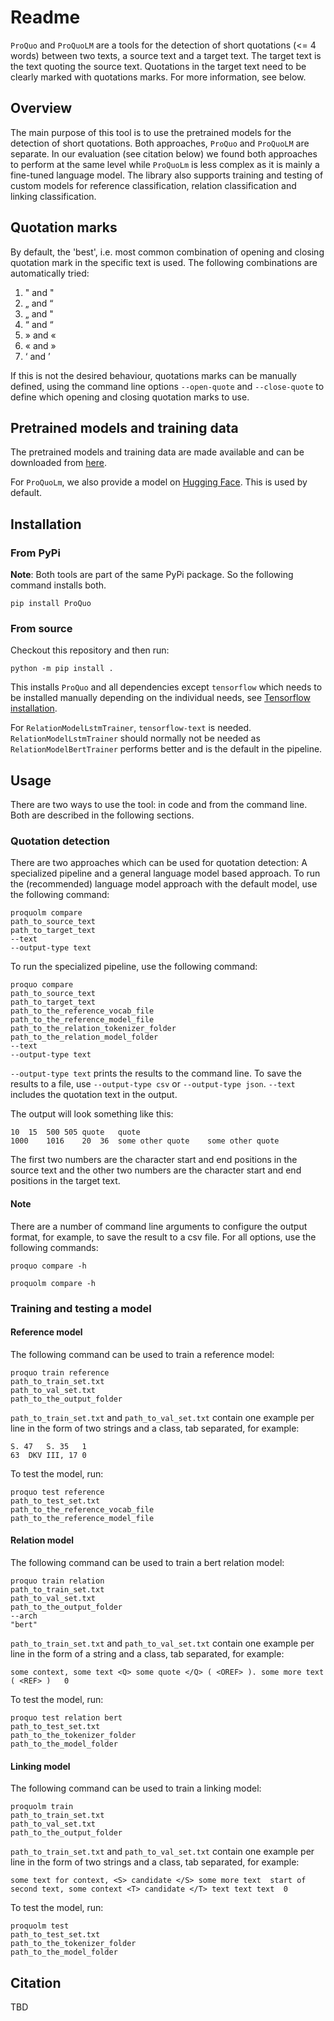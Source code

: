 # Readme
`ProQuo` and `ProQuoLM` are a tools for the detection of short quotations (<= 4 words) between two texts, a source text and
a target text. The target text is the text quoting the source text. Quotations in the target text need to be clearly
marked with quotations marks. For more information, see below.

## Overview
The main purpose of this tool is to use the pretrained models for the detection of short quotations.
Both approaches, `ProQuo` and `ProQuoLM` are separate. In our evaluation (see citation below) we found both approaches
to perform at the same level while `ProQuoLm` is less complex as it is mainly a fine-tuned language model.
The library also supports training and testing of custom models for reference classification, relation classification
and linking classification.

## Quotation marks

By default, the 'best', i.e. most common combination of opening and closing quotation mark in the specific text is used.
The following combinations are automatically tried:

1. " and "
2. „ and “
3. „ and "
4. “ and “
5. » and «
6. « and »
7. ‘ and ’

If this is not the desired behaviour, quotations marks can be manually defined, using the command line options
`--open-quote` and `--close-quote` to define which opening and closing quotation marks to use.

## Pretrained models and training data

The pretrained models and training data are made available and can be downloaded from [here](https://scm.cms.hu-berlin.de/schluesselstellen/proquodata).

For `ProQuoLm`, we also provide a model on [Hugging Face](https://huggingface.co/Fredr0id/proquolm). This is used by default.

## Installation

### From PyPi

**Note**: Both tools are part of the same PyPi package. So the following command installs both.

~~~
pip install ProQuo
~~~

### From source

Checkout this repository and then run:

~~~
python -m pip install .
~~~

This installs `ProQuo` and all dependencies except `tensorflow` which needs to be installed manually depending on
the individual needs, see [Tensorflow installation](https://www.tensorflow.org/install).

For `RelationModelLstmTrainer`, `tensorflow-text` is needed. `RelationModelLstmTrainer` should normally not be needed as
`RelationModelBertTrainer` performs better and is the default in the pipeline.

## Usage
There are two ways to use the tool: in code and from the command line. Both are described in the following sections.

### Quotation detection
There are two approaches which can be used for quotation detection: A specialized pipeline and a general language model based approach.
To run the (recommended) language model approach with the default model, use the following command:

~~~
proquolm compare
path_to_source_text
path_to_target_text
--text
--output-type text
~~~

To run the specialized pipeline, use the following command:

~~~
proquo compare
path_to_source_text
path_to_target_text
path_to_the_reference_vocab_file
path_to_the_reference_model_file
path_to_the_relation_tokenizer_folder
path_to_the_relation_model_folder
--text
--output-type text
~~~

`--output-type text` prints the results to the command line. To save the results to a file, use `--output-type csv` or
`--output-type json`. `--text` includes the quotation text in the output.

The output will look something like this:
~~~
10	15	500	505	quote	quote
1000	1016	20	36	some other quote	some other quote
~~~
The first two numbers are the character start and end positions in the source text and the other two numbers are the
character start and end positions in the target text.

#### Note
There are a number of command line arguments to configure the output format, for example, to save the result to a csv
file. For all options, use the following commands:

~~~
proquo compare -h
~~~

~~~
proquolm compare -h
~~~

### Training and testing a model

#### Reference model
The following command can be used to train a reference model:

~~~
proquo train reference
path_to_train_set.txt
path_to_val_set.txt
path_to_the_output_folder
~~~

`path_to_train_set.txt` and `path_to_val_set.txt` contain one example per line in the form of two strings and a class,
tab separated, for example:

~~~
S. 47   S. 35	1
63	DKV III, 17	0
~~~

To test the model, run:

~~~
proquo test reference
path_to_test_set.txt
path_to_the_reference_vocab_file
path_to_the_reference_model_file
~~~

#### Relation model
The following command can be used to train a bert relation model:

~~~
proquo train relation
path_to_train_set.txt
path_to_val_set.txt
path_to_the_output_folder
--arch
"bert"
~~~

`path_to_train_set.txt` and `path_to_val_set.txt` contain one example per line in the form of a string and a class,
tab separated, for example:

~~~
some context, some text <Q> some quote </Q> ( <OREF> ). some more text ( <REF> )   0
~~~

To test the model, run:

~~~
proquo test relation bert
path_to_test_set.txt
path_to_the_tokenizer_folder
path_to_the_model_folder
~~~

#### Linking model
The following command can be used to train a linking model:

~~~
proquolm train
path_to_train_set.txt
path_to_val_set.txt
path_to_the_output_folder
~~~

`path_to_train_set.txt` and `path_to_val_set.txt` contain one example per line in the form of two strings and a class,
tab separated, for example:

~~~
some text for context, <S> candidate </S> some more text  start of second text, some context <T> candidate </T> text text text  0
~~~

To test the model, run:

~~~
proquolm test
path_to_test_set.txt
path_to_the_tokenizer_folder
path_to_the_model_folder
~~~

## Citation
TBD